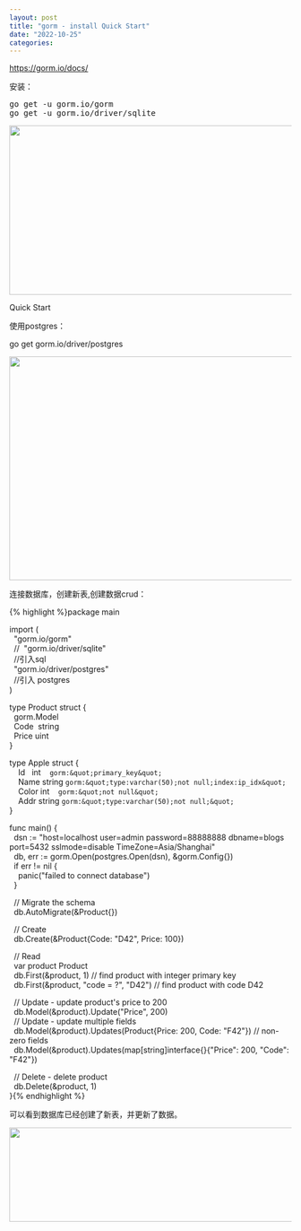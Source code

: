 ```yaml
---
layout: post
title: "gorm - install Quick Start"
date: "2022-10-25"
categories: 
---
```

<p><a href="https://gorm.io/docs/">https://gorm.io/docs/</a></p>

<p>安装：</p>

<pre>
<span class="line">go get -u gorm.io/gorm</span>
<span class="line">go get -u gorm.io/driver/sqlite</span></pre>

<p><img height="302" src="/uploads/ckeditor/pictures/645/image-20221025110012-1.png" width="780" /></p>

<p>Quick Start</p>

<p>使用postgres：</p>

<p>go get gorm.io/driver/postgres</p>

<p><img height="399" src="/uploads/ckeditor/pictures/646/image-20221025110700-2.png" width="905" /></p>

<p>连接数据库，创建新表,创建数据crud：</p>

{% highlight %}package main

import (<br />
&nbsp; &quot;gorm.io/gorm&quot;<br />
&nbsp; //&nbsp; &quot;gorm.io/driver/sqlite&quot;<br />
&nbsp; //引入sql<br />
&nbsp; &quot;gorm.io/driver/postgres&quot;<br />
&nbsp; //引入 postgres<br />
)

type Product struct {<br />
&nbsp; gorm.Model<br />
&nbsp; Code&nbsp; string<br />
&nbsp; Price uint<br />
}

type Apple struct {<br />
&nbsp;&nbsp; &nbsp;Id&nbsp;&nbsp; int&nbsp;&nbsp;&nbsp; `gorm:&quot;primary_key&quot;`<br />
&nbsp;&nbsp; &nbsp;Name string `gorm:&quot;type:varchar(50);not null;index:ip_idx&quot;`<br />
&nbsp;&nbsp; &nbsp;Color int&nbsp;&nbsp;&nbsp; `gorm:&quot;not null&quot;`<br />
&nbsp;&nbsp; &nbsp;Addr string `gorm:&quot;type:varchar(50);not null;&quot;`<br />
}

func main() {<br />
&nbsp; dsn := &quot;host=localhost user=admin password=88888888 dbname=blogs port=5432 sslmode=disable TimeZone=Asia/Shanghai&quot;<br />
&nbsp; db, err := gorm.Open(postgres.Open(dsn), &amp;gorm.Config{})<br />
&nbsp; if err != nil {<br />
&nbsp;&nbsp;&nbsp; panic(&quot;failed to connect database&quot;)<br />
&nbsp; }

&nbsp; // Migrate the schema<br />
&nbsp; db.AutoMigrate(&amp;Product{})

&nbsp; // Create<br />
&nbsp; db.Create(&amp;Product{Code: &quot;D42&quot;, Price: 100})

&nbsp; // Read<br />
&nbsp; var product Product<br />
&nbsp; db.First(&amp;product, 1) // find product with integer primary key<br />
&nbsp; db.First(&amp;product, &quot;code = ?&quot;, &quot;D42&quot;) // find product with code D42

&nbsp; // Update - update product&#39;s price to 200<br />
&nbsp; db.Model(&amp;product).Update(&quot;Price&quot;, 200)<br />
&nbsp; // Update - update multiple fields<br />
&nbsp; db.Model(&amp;product).Updates(Product{Price: 200, Code: &quot;F42&quot;}) // non-zero fields<br />
&nbsp; db.Model(&amp;product).Updates(map[string]interface{}{&quot;Price&quot;: 200, &quot;Code&quot;: &quot;F42&quot;})

&nbsp; // Delete - delete product<br />
&nbsp; db.Delete(&amp;product, 1)<br />
}{% endhighlight %}

<p>可以看到数据库已经创建了新表，并更新了数据。</p>

<p><img height="168" src="/uploads/ckeditor/pictures/647/image-20221025162115-1.png" width="870" /></p>

<p>&nbsp;</p>

<p>&nbsp;</p>

<p>&nbsp;</p>

